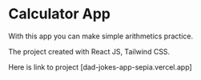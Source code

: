 # Calculator App

With this app you can make simple arithmetics practice.

The project created with React JS, Tailwind CSS.

Here is link to project [dad-jokes-app-sepia.vercel.app]

